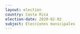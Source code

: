 ```yaml
---
layout: election
country: Costa Rica
election-date: 2020-02-02
subject: Elecciones municipales
---
```

